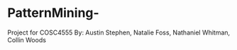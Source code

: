 # PatternMining-
Project for COSC4555
By: Austin Stephen, Natalie Foss, Nathaniel Whitman, Collin Woods
